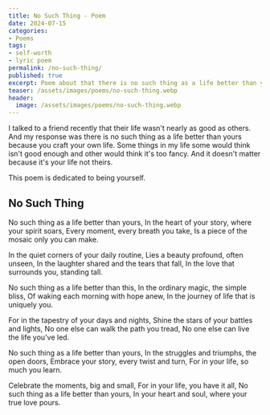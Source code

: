 ```yaml
---
title: No Such Thing - Poem
date: 2024-07-15
categories:
- Poems
tags:
- self-worth
- lyric poem
permalink: /no-such-thing/
published: true
excerpt: Poem about that there is no such thing as a life better than yours
teaser: /assets/images/poems/no-such-thing.webp
header:
  image: /assets/images/poems/no-such-thing.webp
---
```

I talked to a friend recently that their life wasn't nearly as good as others. And my response was there is no such thing as a life better than yours because you craft your own life. Some things in my life some would think isn't good enough and other would think it's too fancy. And it doesn't matter because it's your life not theirs.

This poem is dedicated to being yourself.

## No Such Thing
No such thing as a life better than yours,
In the heart of your story, where your spirit soars,
Every moment, every breath you take,
Is a piece of the mosaic only you can make.

In the quiet corners of your daily routine,
Lies a beauty profound, often unseen,
In the laughter shared and the tears that fall,
In the love that surrounds you, standing tall.

No such thing as a life better than this,
In the ordinary magic, the simple bliss,
Of waking each morning with hope anew,
In the journey of life that is uniquely you.

For in the tapestry of your days and nights,
Shine the stars of your battles and lights,
No one else can walk the path you tread,
No one else can live the life you've led.

No such thing as a life better than yours,
In the struggles and triumphs, the open doors,
Embrace your story, every twist and turn,
For in your life, so much you learn.

Celebrate the moments, big and small,
For in your life, you have it all,
No such thing as a life better than yours,
In your heart and soul, where your true love pours.